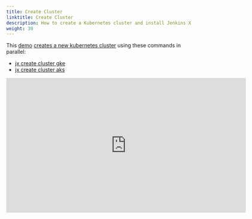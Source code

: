```yaml
---
title: Create Cluster
linktitle: Create Cluster
description: How to create a Kubernetes cluster and install Jenkins X
weight: 30
---
```


This [demo](https://www.youtube.com/watch?v=ELA4tytdFeA) [creates a new kubernetes cluster](/docs/getting-started/setup/create-cluster/) using these commands in parallel:

* [jx create cluster gke](/commands/jx_create_cluster_gke/)
* [jx create cluster aks](/commands/jx_create_cluster_aks/)

<iframe width="640" height="360" src="https://www.youtube.com/embed/ELA4tytdFeA" frameborder="0" allow="autoplay; encrypted-media" allowfullscreen></iframe>
